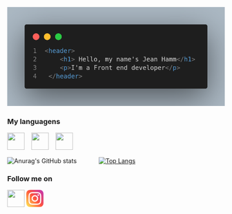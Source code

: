 <img src="code2.png"/>

### My languagens

<img src="https://cdn.jsdelivr.net/gh/devicons/devicon/icons/html5/html5-original.svg" width="40" height="40" />  &nbsp;&nbsp;  <img src="https://cdn.jsdelivr.net/gh/devicons/devicon/icons/css3/css3-original.svg" width="40" height="40" /> &nbsp;&nbsp;   <img src="https://cdn.jsdelivr.net/gh/devicons/devicon/icons/javascript/javascript-original.svg" width="40" height="40" />

![Anurag's GitHub stats](https://github-readme-stats.vercel.app/api?username=JeanHamm&count_private=true&theme=radical)&nbsp;&nbsp;&nbsp;&nbsp;&nbsp;&nbsp;&nbsp;&nbsp;&nbsp;&nbsp;&nbsp;&nbsp; [![Top Langs](https://github-readme-stats.vercel.app/api/top-langs/?username=JeanHamm&theme=radical)](https://github.com/anuraghazra/github-readme-stats)


<h3>Follow me on</h3>

<a href="https://www.linkedin.com/in/jean-michel-hamm-bb018a226/"><img src="https://cdn.jsdelivr.net/gh/devicons/devicon/icons/linkedin/linkedin-original.svg" width="40" height="40"/></a> 
<a href="https://www.instagram.com/hamm_jean/"><img src="instagram.png" width="40" height="40"/></a>          


